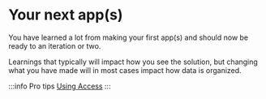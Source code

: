 # Your next app(s)

You have learned a lot from making your first app(s) and should now be ready to an iteration or two.

Learnings that typically will impact how you see the solution, but changing what you have made will in most cases impact how data is organized.

:::info Pro tips
[Using Access](../../pro-tips/migration/using-microsoft-access/index.md)
:::